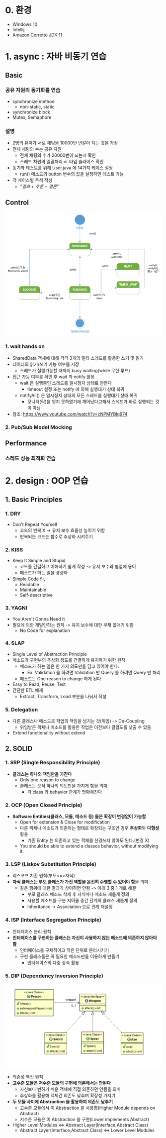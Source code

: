 # 0. 환경
- Windows 10
- Intellij
- Amazon Corretto JDK 11

# 1. async : 자바 비동기 연습 
## Basic
### 공유 자원의 동기화를 연습
- synchronize method
  - non-static, static
- synchronize block
- Mutex, Semaphore
### 설명
- 2명의 유저가 서로 채팅을 10000번 번갈아 치는 것을 가정
- 전체 채팅의 수는 공유 자원
  - 전체 채팅의 수가 20000번이 되는지 확인
  - 스레드 차원의 일괄처리 or 타임 슬라이스 확인
- 동기화 테스트를 위해 User.java 에 14가지 케이스 설정
  - run() 메소드의 button 변수의 값을 설정하면 테스트 가능
- 각 케이스별 주석 작성
  - _"결과 + 추론 + 결론"_  

## Control
![img.png](src/res/thread_state.png)
### 1. wait hands on
- SharedData 객체에 대해 각각 3개의 멀티 스레드를 활용한 쓰기 및 읽기
- 데이터의 읽기/쓰기 가능 여부를 저장
  - 스레드가 실행가능할 때까지 busy waiting(while 무한 루프)
- 접근 가능 여부를 확인 후 wait 과 notify 활용
  - wait 은 실행중인 스레드를 일시정지 상태로 만든다
    - timeout 설정 또는 notify 에 의해 실행대기 상태 복귀
  - notifyAll() 은 일시정지 상태의 모든 스레드를 실행대기 상태 복귀
    - 모니터(락)을 얻지 못하였기에 꺠어났다고해서 스레드가 바로 실행되는 것이 아님
- 참조: https://www.youtube.com/watch?v=cNPMYBlg974
### 2. Pub/Sub Model Mocking


## Performance
### 스레드 성능 최적화 연습


# 2. design : OOP 연습
## 1. Basic Principles
### 1. DRY
- Don't Repeat Yourself
  - 코드의 반복 X -> 유지 보수 효율성 높이기 위함
  - 반복되는 코드는 함수로 추상화 시켜주기
### 2. KISS
- Keep It Simple and Stupid
  - 코드를 간결하고 이해하기 쉽게 작성 -> 유지 보수와 협업에 용이
  - 메소드가 하는 일을 경량화
- Simple Code 란, 
  - Readable
  - Maintainable
  - Self-descriptive 
### 3. YAGNI 
- You Aren't Gonna Need It
- 필요에 의한 개발만하는 원칙 -> 유지 보수에 대한 부채 없애기 위함
  - No Code for explanation
### 4. SLAP
- Single Level of Abstraction Principle
- 메소드가 구현부의 추상화 정도를 간결하게 유지하기 위한 원칙
  - 메소드가 하는 일은 한 가지 의도만을 담고 있어야 한다.
    - Ex. Validation 을 하려면 Validation 만 Query 를 하려면 Query 만 처리
  - 메소드는 One reason to change 하게 된다
- Easy to Read, Reuse, Test
- 간단한 ETL 예제
  - Extract, Transform, Load 부분을 나눠서 작성
### 5. Delegation
- 다른 클래스나 메소드로 작업의 책임을 넘기는 것(위임) -> De-Coupling 
  - 위임받은 객체나 메소드를 활용한 작업은 이전보다 결합도를 낮출 수 있음 
- Extend functionality without extend
## 2. SOLID
### 1. SRP (Single Responsibility Principle)
- **클래스는 하나의 책임만을 가진다**
  - Only one reason to change
  - 클래스는 오직 하나의 의도만을 가지게 함을 의미
    - 각 class 와 behavior 관계가 명확해진다
### 2. OCP (Open Closed Principle)
- **Software Entities(클래스, 모듈, 메소드 등) 들은 확장이 변경없이 가능함**
  - Open for extension & Close for modification
  - 다른 객체나 메소드가 의존하는 형태로 확장되는 구조인 경우 **추상화**와 **다형성** 활용
    - 기존 Entity 는 의존하고 있는 객체를 신경쓰지 않아도 된다.(변경 X) 
  - You should be able to extend a classes behavior, without modifying it.
### 3. LSP (Liskov Substitution Principle)
- 리스코프 치환 원칙(부모<=>자식)
- **자식 클래스는 부모 클래스가 가진 역할을 온전히 수행할 수 있어야 함**을 의미
  - 같은 행위에 대한 결과가 상이하면 안됨 -> 아래 3 중 1 개로 해결
    - 부모 클래스 메소드 삭제 후 자식마다 메소드 새롭게 정의
    - 사용할 메소드를 구분 지어줄 중간 단계의 클래스 새롭게 정의
    - Inheritance -> Association 으로 관계 재설정
### 4. ISP (Interface Segregation Principle)
- 인터페이스 분리 원칙
- **인터페이스를 구현하는 클래스는 자신이 사용하지 않는 메소드에 의존하지 않아야 함**
  - 인터페이스를 구체적이고 작은 단위로 분리시키기
  - 구현 클래스들은 꼭 필요한 메소드만을 이용하게 만들기 
    - 인터페이스의 다중 상속 활용
### 5. DIP (Dependency Inversion Principle)
  ![img_1.png](src/res/img_1.png) 
- 의존성 역전 원칙
- **고수준 모듈은 저수준 모듈의 구현에 의존해서는 안된다**
  - 자신보다 변하기 쉬운 객체에 직접 의존하면 안됨을 의미
  - 추상화를 활용해 객체간 의존도 낮추며 확장성 가지기
- **두 모듈 사이에 Abstraction 을 활용하여 의존도 낮추기**
  - 고수준 모듈에서 이 Abstraction 을 사용함(Higher Module depends on Abstract)
  - 저수준 모듈은 이 Abstraction 을 구현(Lower implements Abstract)
- Higher Level Modules <=> Abstract Layer(Interface,Abstract Class) 
  - Abstract Layer(Interface,Abstract Class) <=> Lower Level Modules